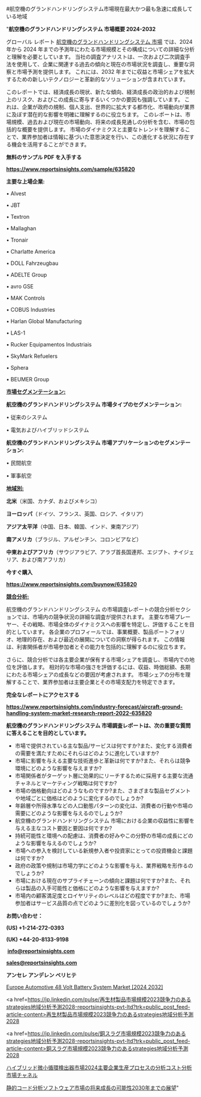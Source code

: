 #航空機のグランドハンドリングシステム市場現在最大かつ最も急速に成長している地域

"<strong>航空機のグランドハンドリングシステム 市場概要 2024-2032</strong>

グローバル レポート <a href=https://www.reportsinsights.com/sample/635820>航空機のグランドハンドリングシステム 市場</a> では、2024 年から 2024 年までの予測年にわたる市場規模とその構成についての詳細な分析と理解を必要としています。 当社の調査アナリストは、一次および二次調査手法を使用して、企業に関連する過去の傾向と現在の市場状況を調査し、重要な洞察と市場予測を提供します。 これには、2032 年までに収益と市場シェアを拡大​​するための新しいテクノロジーと革新的なソリューションが含まれています。

このレポートでは、経済成長の現状、新たな傾向、経済成長の政治的および規制上のリスク、およびこの成長に寄与するいくつかの要因も強調しています。 これは、企業が政府の規制、個人支出、世界的に拡大する都市化、市場動向が業界に及ぼす潜在的な影響を明確に理解するのに役立ちます。 このレポートは、市場規模、過去および現在の市場動向、将来の成長見通しの分析を含む、市場の包括的な概要を提供します。 市場のダイナミクスと主要なトレンドを理解することで、業界参加者は情報に基づいた意思決定を行い、この進化する状況に存在する機会を活用することができます。

<strong><b>無料のサンプル PDF を入手する</b></strong>

<a href=https://www.reportsinsights.com/sample/635820><strong><u>https://www.reportsinsights.com/sample/635820</u></strong></a>

<strong>主要な上場企業:</strong>

• Alvest

• JBT

• Textron

• Mallaghan

• Tronair

• Charlatte America

• DOLL Fahrzeugbau

• ADELTE Group

• avro GSE

• MAK Controls

• COBUS Industries

• Harlan Global Manufacturing

• LAS-1

• Rucker Equipamentos Industriais

• SkyMark Refuelers

• Sphera

• BEUMER Group

<strong><u>市場セグメンテーション</u></strong><strong><u>:</u></strong>

<strong>航空機のグランドハンドリングシステム 市場タイプのセグメンテーション:</strong>

• 従来のシステム

• 電気およびハイブリッドシステム

<strong>航空機のグランドハンドリングシステム 市場アプリケーションのセグメンテーション:</strong>

• 民間航空

• 軍事航空

<strong><u>地域別</u></strong><strong><u>:</u></strong>

<strong>北米</strong>（米国、カナダ、およびメキシコ）

<strong>ヨーロッパ</strong>（ドイツ、フランス、英国、ロシア、イタリア）

<strong>アジア太平洋</strong>（中国、日本、韓国、インド、東南アジア）

<strong>南アメリカ</strong>（ブラジル、アルゼンチン、コロンビアなど）

<strong>中東およびアフリカ</strong>（サウジアラビア、アラブ首長国連邦、エジプト、ナイジェリア、および南アフリカ）

<strong>今すぐ購入</strong>

<a href=https://www.reportsinsights.com/buynow/635820><strong><u>https://www.reportsinsights.com/buynow/635820</u></strong></a>

<strong><u>競合分析:</u></strong>

航空機のグランドハンドリングシステム の市場調査レポートの競合分析セクションでは、市場内の競争状況の詳細な調査が提供されます。 主要な市場プレーヤー、その戦略、市場全体のダイナミクスへの影響を特定し、評価することを目的としています。 各企業のプロフィールでは、事業概要、製品ポートフォリオ、地理的存在、および最近の展開についての洞察が得られます。 この情報は、利害関係者が市場参加者とその能力を包括的に理解するのに役立ちます。

さらに、競合分析では各主要企業が保有する市場シェアを調査し、市場内での地位を評価します。 相対的な市場の強さを評価するには、収益、時価総額、長期にわたる市場シェアの成長などの要因が考慮されます。 市場シェアの分布を理解することで、業界参加者は主要企業とその市場支配力を特定できます。

<strong>完全なレポートにアクセスする</strong>

<a href=https://www.reportsinsights.com/industry-forecast/aircraft-ground-handling-system-market-research-report-2022-635820><strong><u><b>https://www.reportsinsights.com/industry-forecast/aircraft-ground-handling-system-market-research-report-2022-635820</b></u></strong></a>

<strong><b>航空機のグランドハンドリングシステム 市場調査レポートは、次の重要な質問に答えることを目的としています。</b></strong>
<ul>
  <li>市場で提供されている主な製品/サービスは何ですか?また、変化する消費者の需要を満たすためにそれらはどのように進化していますか?</li>
  <li>市場に影響を与える主要な技術進歩と革新は何ですか?また、それらは競争環境にどのような影響を与えますか?</li>
  <li>市場関係者がターゲット層に効果的にリーチするために採用する主要な流通チャネルとマーケティング戦略は何ですか?</li>
  <li>市場の価格動向はどのようなものですか?また、さまざまな製品セグメントや地域ごとに価格はどのように変化するのでしょうか?</li>
  <li>年齢層や所得水準などの人口動態パターンの変化は、消費者の行動や市場の需要にどのような影響を与えるのでしょうか?</li>
  <li>航空機のグランドハンドリングシステム 市場における企業の収益性に影響を与える主なコスト要因と要因は何ですか?</li>
  <li>持続可能性と環境への配慮は、消費者の好みやこの分野の市場の成長にどのような影響を与えるのでしょうか?</li>
  <li>市場への参入を検討している新規参入者や投資家にとっての投資機会と課題は何ですか?</li>
  <li>政府の政策や規制は市場力学にどのような影響を与え、業界戦略を形作るのでしょうか?</li>
  <li>市場における現在のサプライチェーンの傾向と課題は何ですか?また、それらは製品の入手可能性と価格にどのような影響を与えますか?</li>
  <li>市場内の顧客満足度とロイヤリティのレベルはどの程度ですか?また、市場参加者はサービス品質の点でどのように差別化を図っているのでしょうか?</li>
</ul>
<strong>お問い合わせ：</strong>

<strong>(US) +1-214-272-0393</strong>

<strong>(UK) +44-20-8133-9198</strong>

<strong> </strong><a href=info@reportsinsights.com><strong><u>info@reportsinsights.com</u></strong></a>

<a href=sales@reportsinsights.com><strong><u>sales@reportsinsights.com</u></strong></a>

<strong>アンセレ アンデレン ベリヒテ</strong>

<a href=https://www.linkedin.com/pulse/europe-automotive-48-volt-battery-system-market-latest-3rbdf/>Europe Automotive 48 Volt Battery System Market [2024 2032]</a>

<a href=https://jp.linkedin.com/pulse/再生材製品市場規模2023競争力のあるstrategies地域分析予測2028-reportsinsights-pvt-ltd?trk=public_post_feed-article-content>再生材製品市場規模2023競争力のあるstrategies地域分析予測2028</a>

<a href=https://jp.linkedin.com/pulse/銅スラグ市場規模2023競争力のあるstrategies地域分析予測2028-reportsinsights-pvt-ltd?trk=public_post_feed-article-content>銅スラグ市場規模2023競争力のあるstrategies地域分析予測2028</a>

<a href=https://www.linkedin.com/pulse/ハイブリッド微小循環検出器市場2024主要企業生産プロセスの分析コスト分析市場チャネル-healthscope-news-245/>ハイブリッド微小循環検出器市場2024主要企業生産プロセスの分析コスト分析市場チャネル</a>

<a href=https://www.linkedin.com/pulse/静的コード分析ソフトウェア市場の将来成長の可能性2030年までの展望-infopulse-daily-360-lpvmf/>静的コード分析ソフトウェア市場の将来成長の可能性2030年までの展望</a>"
